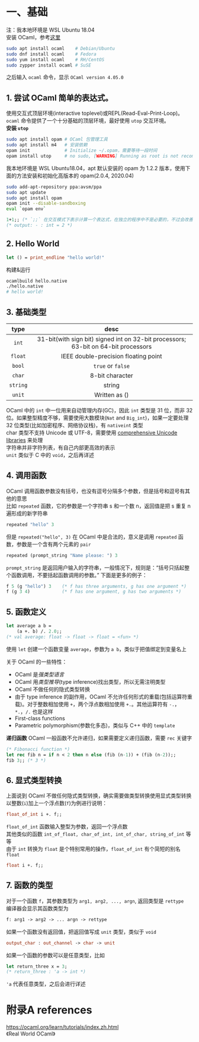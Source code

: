 # 一、基础

注：我本地环境是 WSL Ubuntu 18.04  
安装 OCaml，参考[这里](https://ocaml.org/docs/install.html)  
```sh
sudo apt install ocaml    # Debian/Ubuntu
sudo dnf install ocaml    # Fedora
sudo yum install ocaml    # RH/CentOS
sudo zypper install ocaml # SuSE
```

之后输入 `ocaml` 命令，显示 `OCaml version 4.05.0`  

## 1. 尝试 OCaml 简单的表达式。
使用交互式顶层环境(interactive toplevel)或REPL(Read-Eval-Print-Loop)。`ocaml` 命令提供了一个十分基础的顶层环境，最好使用 `utop` 交互环境。  
**安装 `utop`**

```sh
sudo apt install opam # OCaml 包管理工具
sudo apt install m4   # 安装依赖
opam init             # Initialize ~/.opam，需要等待一段时间
opam install utop     # no sudo, [WARNING] Running as root is not recommended
```

我本地环境是 WSL Ubuntu18.04，apt 默认安装的 opam 为 1.2.2 版本，使用下面的方法安装和初始化高版本的 opam(2.0.4, 2020.04)
```sh
sudo add-apt-repository ppa:avsm/ppa
sudo apt update
sudo apt install opam
opam init --disable-sandboxing
eval `opam env`
```

```ocaml
1+1;; (* `;;` 在交互模式下表示计算一个表达式，在独立的程序中不是必要的，不过会改善 OCaml 的错误报告 *)
(* output: - : int = 2 *)
```

## 2. Hello World

```ocaml
let () = print_endline "hello world!"
```

构建&运行
```sh
ocamlbuild hello.native
./hello.native
# hello world!
```
## 3. 基础类型
|   type   |                             desc                             |
| :------: | :----------------------------------------------------------: |
|  `int`   | 31-bit(with sign bit) signed int on 32-bit processors; 63-bit on 64-bit processors |
| `float`  |             IEEE double-precision floating point             |
|  `bool`  |                      `true` or `false`                       |
|  `char`  |                       8-bit character                        |
| `string` |                            string                            |
|  `unit`  |                         Written as ()                        |

OCaml 中的 `int` 中一位用来自动管理内存(GC)，因此 `int` 类型是 31 位，而非 32位。如果整型精度不够，需要使用大数模块(`Nat` and `Big_int`)，如果一定要处理 32 位类型(比如加密程序、网络协议栈)，有 `nativeint` 类型  
char 类型不支持 Unicode 或 UTF-8，需要使用 [comprehensive Unicode libraries](http://camomile.sourceforge.net/) 来处理  
字符串并非字符列表，有自己内部更高效的表示  
`unit` 类似于 C 中的 `void`，之后再详述

## 4. 调用函数
OCaml 调用函数参数没有括号，也没有逗号分隔多个参数，但是括号和逗号有其他的意思  
比如 `repeated` 函数，它的参数是一个字符串 s 和一个数 n，返回值是把 s 重复 n 遍形成的新字符串  
```ocaml
repeated "hello" 3
```
但是 `repeated("hello", 3)` 在 OCaml 中是合法的，意义是调用 `repeated` 函数，参数是一个含有两个元素的 `pair`
```ocaml
repeated (prompt_string "Name please: ") 3
```
`prompt_string` 是返回用户输入的字符串，一般情况下，规则是：“括号只括起整个函数调用，不要括起函数调用的参数。” 下面是更多的例子：
```ocaml
f 5 (g "hello") 3    (* f has three arguments, g has one argument *)
f (g 3 4)            (* f has one argument, g has two arguments *)
```

## 5. 函数定义
```ocaml
let average a b =
    (a +. b) /. 2.0;;
(* val average: float -> float -> float = <fun> *)
```

使用 `let` 创建一个函数变量 `average`，参数为 `a b`，类似于把值绑定到变量名上  

关于 OCaml 的一些特性：
- OCaml 是*强类型语言*
- OCaml 用*类型推导*(type inference)找出类型，所以无需注明类型
- OCaml 不做任何的隐式类型转换
- 由于 type inference 的副作用，OCaml 不允许任何形式的重载(包括运算符重载)。对于整数相加使用 `+`，两个浮点数相加使用 `+.`。其他运算符有 `-.`，`*.`，`/.` 也是这样
- First-class functions
- Parametric polymorphism(参数化多态)，类似与 C++ 中的 `template`

**递归函数**
OCaml 一般函数不允许递归，如果需要定义递归函数，需要 `rec` 关键字  
```ocaml
(* Fibonacci function *)
let rec fib n = if n < 2 then n else (fib (n-1)) + (fib (n-2));;
fib 3;; (* 3 *)
```

## 6. 显式类型转换
上面说到 OCaml 不做任何隐式类型转换，确实需要做类型转换使用显式类型转换  
以整数(`i`)加上一个浮点数(`f`)为例进行说明：
```ocaml
float_of_int i +. f;;
```

`float_of_int` 函数输入整型为参数，返回一个浮点数  
其他类似的函数 `int_of_float, char_of_int, int_of_char, string_of_int` 等等  
由于 `int` 转换为 `float` 是个特别常用的操作，`float_of_int` 有个简短的别名 `float`
```ocaml
float i +. f;;
```

## 7. 函数的类型
对于一个函数 `f`，其参数类型为 `arg1, arg2, ..., argn`, 返回类型是 `rettype`  
编译器会显示其函数类型为
```txt
f: arg1 -> arg2 -> ... argn -> rettype
```

如果一个函数没有返回值，把返回值写成 `unit` 类型，类似于 `void`  
```ocaml
output_char : out_channel -> char -> unit
```
如果一个函数的参数可以是任意类型，比如  
```ocaml
let return_three x = 3;
(* return_three : 'a -> int *)
```

`'a` 代表任意类型，之后会进行详述



# 附录A references

https://ocaml.org/learn/tutorials/index.zh.html  
《Real World OCaml》